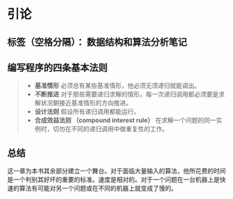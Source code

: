 ﻿# 引论
标签（空格分隔）： 数据结构和算法分析笔记
---

## 编写程序的四条基本法则

> * **基准情形** 必须总有某些基准情形，他必须无须递归就能调出。
> * **不断推进** 对于那些需要递归求解的情形，每一次递归调用都必须要是求解状况朝接近基准情形的方向推进。
> * **设计法则** 假设所有递归调用都能运行。
> * **合成效益法则 （compound interest rule）** 在求解一个问题的同一实例时，切勿在不同的递归调用中做重复性的工作。

## 总结
这一章为本书其余部分建立一个舞台。对于面临大量输入的算法，他所花费的时间是一个判别其好坏的重要的标准。速度是相对的。对于一个问题在一台机器上是快速的算法有可能对另一个问题或在不同的机器上就变成了慢的。


